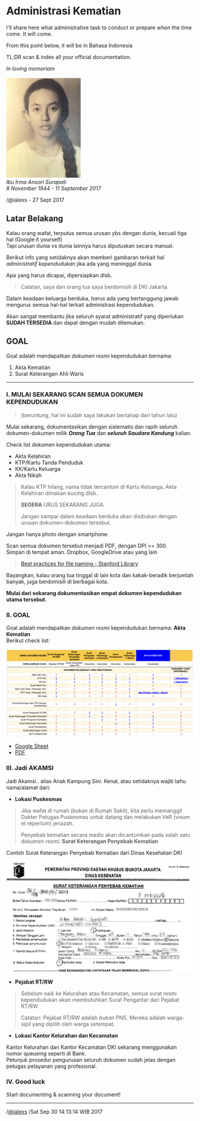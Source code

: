# Administrasi Kematian

I'll share here what administrative task to conduct or prepare _when_ the time come. It will come.

From this point below, it will be in Bahasa Indonesia

TL;DR scan & index all your official documentation.

_In loving memoriam_
<Br><br>
<img src="5a26847772.487012.jpg">
<br>
_Ibu Irma Ansori Surapati_
<Br>
_8 November 1944 - 11 September 2017_

/@ialexs - 27 Sept 2017

## Latar Belakang

Kalau orang wafat, terputus semua urusan ybs dengan dunia, kecuali tiga hal (Google it yourself) <Br> Tapi urusan dunia vs dunia lainnya harus diputuskan secara manual.

Berikut info yang setidaknya akan memberi gambaran terkait hal _administratif kependudukan_ jika ada yang meninggal dunia.

Apa yang harus dicapai, dipersiapkan dlsb.

> Catatan, saya dan orang tua saya berdomisili di DKI Jakarta.

Dalam keadaan keluarga berduka, *_harus_* ada yang bertanggung jawab mengurus semua hal-hal terkait administrasi kependudukan.

Akan sangat membantu jika seluruh syarat administratif yang diperlukan **SUDAH TERSEDIA** dan dapat dengan mudah ditemukan.

## GOAL

Goal adalah mendapatkan _dokumen resmi_ kependudukan bernama: 

1. Akta Kematian
1. Surat Keterangan Ahli Waris


---

### I. MULAI SEKARANG SCAN SEMUA DOKUMEN KEPENDUDUKAN

> (beruntung, hal ini sudah saya lakukan bertahap dari tahun lalu)

Mulai sekarang, dokumentasikan dengan sistematis dan rapih seluruh dokumen-dokumen milik **_Orang Tua_** dan **_seluruh Saudara Kandung_** kalian.

Check list dokumen kependudukan utama:

- Akta Kelahiran
- KTP/Kartu Tanda Penduduk
- KK/Kartu Keluarga
- Akta Nikah

> Kalau KTP hilang,
> nama tidak tercantum di Kartu Keluarga,
> Akta Kelahiran dimakan kucing dlsb..
>
> **SEGERA** URUS SEKARANG JUGA.
>
> Jangan sampai dalam keadaan berduka akan disibukan
> dengan urusan dokumen-dokumen tersebut.

Jangan hanya photo dengan smartphone.

Scan semua dokumen tersebut menjadi PDF, dengan DPI >= 300.
<br>Simpan di tempat aman. Dropbox, GoogleDrive atau yang lain

> [Best practices for file naming - Stanford Library](https://library.stanford.edu/research/data-management-services/data-best-practices/best-practices-file-naming)


Bayangkan, kalau orang tua tinggal di lain kota dan kakak-beradik berjumlah banyak, juga berdomisili di berbagai kota.

**Mulai dari sekarang dokumentasikan empat dokumen kependudukan utama tersebut.**

### II. GOAL

Goal adalah mendapatkan _dokumen resmi_ kependudukan bernama: **Akta Kematian**
<br>
Berikut check list:

<img src="check_list-thumb.png">

- <a href="https://docs.google.com/spreadsheets/d/1LN7RlhlJd6b7IdraDc-XHPCiSptVUhtkdcoPiY107yQ/edit?usp=sharing">Google Sheet</a>
- <a href="Check_list-Administrasi_Kematian.pdf">PDF</a>


### III. Jadi AKAMSI

Jadi Akamsi.. alias  Anak Kampung Sini. Kenal, atau setidaknya wajib tahu nama/alamat dari:

- **Lokasi Puskesmas**

> Jika wafat di rumah (bukan di Rumah Sakit), kita perlu memanggil Dokter Petugas Puskesmas untuk datang dan melakukan VeR (visum et repertum) jenazah.
>
> Penyebab kematian secara medis akan dicantumkan pada salah satu dokumen resmi: **Surat Keterangan Penyebab Kematian**

Contoh Surat Keterangan Penyebab Kematian dari Dinas Kesehatan DKI

<img src="Surat_Keterangan_Penyebab_Kematian.png">


- **Pejabat RT/RW**

> Sebelum naik ke Kelurahan atau Kecamatan, semua surat resmi kependudukan akan membutuhkan Surat Pengantar dari Pejabat RT/RW
>
> Catatan: Pejabat RT/RW adalah _bukan_ PNS.
> Mereka adalah warga-sipil yang dipilih oleh warga setempat.

- **Lokasi Kantor Kelurahan dan Kecamatan**

Kantor Kelurahan dan Kantor Kecamatan DKI sekarang menggunakan nomor queueing seperti di Bank.<Br>Petunjuk prosedur pengurusan seluruh dokumen sudah jelas dengan petugas pelayanan yang profesional.


### IV. Good luck

Start documenting & scanning your document!

---
/<a href="https://twitter.com/ialexs">@ialexs</a>
/Sat Sep 30 14:13:14 WIB 2017


